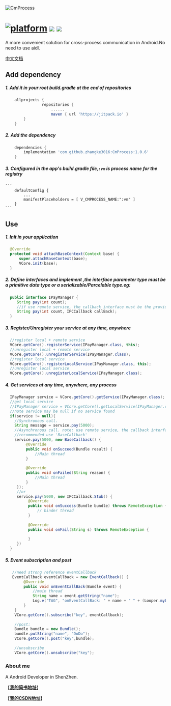 ![CmProcess](pic/1.png)
# [![platform](https://img.shields.io/badge/platform-android-brightgreen.svg)](https://developer.android.com/index.html)   <img src="https://img.shields.io/github/license/zhangke3016/CmProcess.svg"/> <img src="https://img.shields.io/badge/Android-1.0.6-blue.svg" />

A more convenient solution for cross-process communication in Android.No need to use aidl.

[中文文档](CHINESE_README.md)

## Add dependency

##### 1. Add it in your root build.gradle at the end of repositories
```groovy
    allprojects {
                repositories {
                    ......
                    maven { url 'https://jitpack.io' }
        }
    }
```
##### 2. Add the dependency
```groovy
    dependencies {
        implementation 'com.github.zhangke3016:CmProcess:1.0.6'
    }
```
##### 3. Configured in the app's build.gradle file,`:vm` is process name for the registry
    ```
        defaultConfig {
            ...
            manifestPlaceholders = [ V_CMPROCESS_NAME:":vm" ]
        }
    ```
## Use

##### 1. Init in your application
```java
  @Override
  protected void attachBaseContext(Context base) {
      super.attachBaseContext(base);
      VCore.init(base);
  }
```
##### 2. Define interfaces and implement ,the interface parameter type must be a primitive data type or a serializable/Parcelable type.eg:
```java
  public interface IPayManager {
     String pay(int count);
     //if use remote service, the callback interface must be the provided 'IPCCallback`
     String pay(int count, IPCCallback callBack);
  }
```
##### 3. Register/Unregister your service at any time, anywhere
```java
  //register local + remote service
  VCore.getCore().registerService(IPayManager.class, this);
  //unregister local + remote service
  VCore.getCore().unregisterService(IPayManager.class);
  //register local service
  VCore.getCore().registerLocalService(IPayManager.class, this);
  //unregister local service
  VCore.getCore().unregisterLocalService(IPayManager.class);
```
##### 4. Get services at any time, anywhere, any process
```java
  IPayManager service = VCore.getCore().getService(IPayManager.class);
  //get local service
  //IPayManager service = VCore.getCore().getLocalService(IPayManager.class);
  //note service may be null if no service found
  if(service != null){
    //Synchronous call.
    String message = service.pay(5000);
    //Asynchronous call. note: use remote service, the callback interface must be the provided 'IPCCallback`
    //recommended use 'BaseCallback'
    service.pay(5000, new BaseCallback() {
         @Override
         public void onSucceed(Bundle result) {
             //Main thread
         }
    
         @Override
         public void onFailed(String reason) {
             //Main thread
         }
     });
     //or
     service.pay(5000, new IPCCallback.Stub() {
          @Override
          public void onSuccess(Bundle bundle) throws RemoteException {
              // binder thread
          }
          
          @Override
          public void onFail(String s) throws RemoteException {
          
          }
     })
  }
```
##### 5. Event subscription and post
```java
   //need strong reference eventCallback
   EventCallback eventCallback = new EventCallback() {
        @Override
        public void onEventCallBack(Bundle event) {
            //main thread
            String name = event.getString("name");
            Log.e("TAG", "onEventCallBack: " + name + " " + (Looper.myLooper() == Looper.getMainLooper()));
        }
    }
    VCore.getCore().subscribe("key", eventCallback);
    
    //post:
    Bundle bundle = new Bundle();
    bundle.putString("name", "DoDo");
    VCore.getCore().post("key",bundle);
    
    //unsubscribe 
    VCore.getCore().unsubscribe("key");
```
### About me

A Android Developer in ShenZhen.

【[**我的简书地址**](http://www.jianshu.com/users/3c751e06dc32/latest_articles)】

【[**我的CSDN地址**](http://blog.csdn.net/zhangke3016)】


